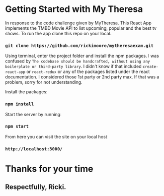 # Getting Started with My Theresa

In response to the code challenge given by MyTheresa. 
This React App implements the TMBD Movie API to list upcoming, popular and the best
tv shows. To run the app clone this repo on your local.

### `git clone https://github.com/rickimoore/mytheresaexam.git`

Using terminal, enter the project folder and install the npm packages.
I was confused by `The codebase should be handcrafted, without using any boilerplate or third-party library`.
I didn't know if that included `create-react-app` or `react-redux` or any of the packages listed under the react
documentation. I considered those 1st party or 2nd party max. If that was a problem, sorry for not understanding.

Install the packages:

### `npm install`

Start the server by running:

### `npm start`

From here you can visit the site on your local host

### `http://localhost:3000/`


# Thanks for your time
## Respectfully, Ricki.
